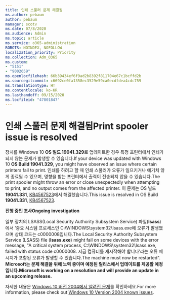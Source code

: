 ```yaml
---
title: 인쇄 스풀러 문제 해결됨
ms.author: pebaum
author: pebaum
manager: scotv
ms.date: 07/8/2020
ms.audience: Admin
ms.topic: article
ms.service: o365-administration
ROBOTS: NOINDEX, NOFOLLOW
localization_priority: Priority
ms.collection: Adm_O365
ms.custom:
- "5151"
- "9002659"
ms.openlocfilehash: 66b39434ef6f9ad2b8392f811704e67c1bcffd2b
ms.sourcegitcommit: c6692ce0fa1358ec3529e59ca0ecdfdea4cdc759
ms.translationtype: HT
ms.contentlocale: ko-KR
ms.lasthandoff: 09/15/2020
ms.locfileid: "47801847"
---
```

# <a name="print-spooler-issue-is-resolved"></a><span data-ttu-id="d6ff6-102">인쇄 스풀러 문제 해결됨</span><span class="sxs-lookup"><span data-stu-id="d6ff6-102">Print spooler issue is resolved</span></span>

<span data-ttu-id="d6ff6-103">장치를 Windows 10 **OS 빌드 19041.329**로 업데이트한 경우 특정 프린터에서 인쇄가 되지 않는 문제가 발생할 수 있습니다.</span><span class="sxs-lookup"><span data-stu-id="d6ff6-103">If your device was updated with Windows 10  **OS Build 19041.329**, you might have observed an issue where certain printers fail to print.</span></span> <span data-ttu-id="d6ff6-104">인쇄를 하려고 할 때 인쇄 스풀러가 오류가 일으키거나 예기치 않게 종료될 수 있으며, 영향을 받는 프린터에서 출력이 전송되지 않을 수 있습니다.</span><span class="sxs-lookup"><span data-stu-id="d6ff6-104">The print spooler might throw an error or close unexpectedly when attempting to print, and no output comes from the affected printer.</span></span> <span data-ttu-id="d6ff6-105">이 문제는 OS 빌드 **19041.331**, [KB4567523](https://support.microsoft.com/help/4567523/windows-10-update-kb4567523)에서 해결했습니다.</span><span class="sxs-lookup"><span data-stu-id="d6ff6-105">This issue is resolved in OS Build  **19041.331**, [KB4567523](https://support.microsoft.com/help/4567523/windows-10-update-kb4567523).</span></span>  

<span data-ttu-id="d6ff6-106">**진행 중인 조사**</span><span class="sxs-lookup"><span data-stu-id="d6ff6-106">**Ongoing investigation**</span></span>

<span data-ttu-id="d6ff6-107">일부 장치의 LSASS(Local Security Authority Subsystem Service) 파일(**Isass**)에서 ‘중요 시스템 프로세스인 C:\WINDOWS\system32\Isass.exe에 오류가 발생했으며 상태 코드는 c0000008입니다.</span><span class="sxs-lookup"><span data-stu-id="d6ff6-107">The Local Security Authority Subsystem Service (LSASS) file (**Isass.exe**) might fail on some devices with the error message, "A critical system process, C:\WINDOWS\system32\Isass.exe, failed with status code c0000008.</span></span> <span data-ttu-id="d6ff6-108">지금 컴퓨터를 재시작해야 합니다’라는 오류 메시지가 포함된 오류가 발생할 수 있습니다.</span><span class="sxs-lookup"><span data-stu-id="d6ff6-108">The machine must now be restarted".</span></span>  <span data-ttu-id="d6ff6-109">**Microsoft는 문제 해결을 위해 노력 중이며 예정된 릴리스에서 업데이트를 제공할 예정입니다.**</span><span class="sxs-lookup"><span data-stu-id="d6ff6-109">**Microsoft is working on a resolution and will provide an update in an upcoming release.**</span></span>

<span data-ttu-id="d6ff6-110">자세한 내용은 [Windows 10 버전 2004에서 알려진 문제](https://docs.microsoft.com/windows/release-information/status-windows-10-2004#442msgdesc)를 확인하세요.</span><span class="sxs-lookup"><span data-stu-id="d6ff6-110">For more information, please check out  [Windows 10 Version 2004 known issues](https://docs.microsoft.com/windows/release-information/status-windows-10-2004#442msgdesc).</span></span>